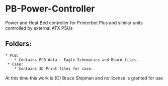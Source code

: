 # PB-Power-Controller
Power and Heat Bed controller for Printerbot Plus and similar units controlled by external ATX PSUs

## Folders:
	* PCB:
		* Contains PCB data - Eagle Schematics and Board files.
	 * Case:
	 	* Contains 3D Print files for case.
	
At this time this work is (C) Bruce Shipman and no license is granted for use
